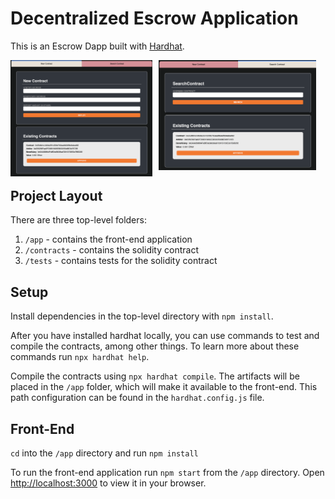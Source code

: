 # Decentralized Escrow Application

This is an Escrow Dapp built with [Hardhat](https://hardhat.org/).

<img style="display: block; float: left; width: 45%; margin-right: 10px; " src="../../img/../../img/escrowProject1.png">
<img style="display: block; width: 50%;" src="../../img/../../img/escrowProject2.png">

## Project Layout

There are three top-level folders:

1. `/app` - contains the front-end application
2. `/contracts` - contains the solidity contract
3. `/tests` - contains tests for the solidity contract

## Setup

Install dependencies in the top-level directory with `npm install`.

After you have installed hardhat locally, you can use commands to test and compile the contracts, among other things. To learn more about these commands run `npx hardhat help`.

Compile the contracts using `npx hardhat compile`. The artifacts will be placed in the `/app` folder, which will make it available to the front-end. This path configuration can be found in the `hardhat.config.js` file.

## Front-End

`cd` into the `/app` directory and run `npm install`

To run the front-end application run `npm start` from the `/app` directory. Open [http://localhost:3000](http://localhost:3000) to view it in your browser.

